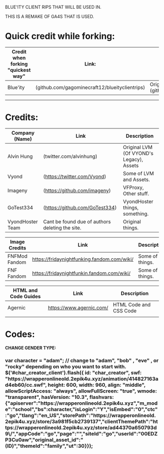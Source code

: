 BLUE'ITY CLIENT RIPS THAT WILL BE USED IN.

THIS IS A REMAKE OF GA4S THAT IS USED.


# Quick credit while forking:

| Credit when forking "quickest way" | Link:                       | Description:  |
| ---------------------------------- | --------------------------- | ------------- |
| Blue'ity                           | (github.com/gagominecraft12/blueityclientrips)  | Original Project at (github.com/gagominecraft12/blueityclientrips

-----------------------------------

# Credits:

| Company (Name)     | Link               | Description |
| ------------------ | ------------------ | ----------- |
| Alvin Hung              | (twitter.com/alvinhung)     | Original LVM (Of VYOND's Legacy), Assets     |
| Vyond                   | (https://twitter.com/Vyond)                 | Some of LVM and Assets.  |
| Imageny                 | (https://github.com/imageny)        | VFProxy, Other stuff.    |
| GoTest334               | (https://github.com/GoTest334)      | VyondHoster things, something. |
| VyondHoster Team   | Cant be found due of authors deleting the site. | Original things. |

| Image Credits  | Link | Description |
| -------------- | ---- | ----------- |
| FNFMod Fandom  | https://fridaynightfunking.fandom.com/wiki/ | Some of things. |
| FNF Fandom  | https://fridaynightfunkin.fandom.com/wiki/ | Some of things. |

| HTML and Code Guides | Link | Description |
| -------------------- | ---- | ----------- |
| Agernic              | https://www.agernic.com/ | HTML Code and CSS Code |
||||||||||||||||||||||||||||||||||||||||||||||||||||||||||||||||||||||||||||||||||||||||||||||||

<!-- 
Reference:

| Name               | Contribution                     |
| ------------------ | -------------------------------- |
| Vyond              | Creators of the themes we love   |
| http-party         | Creators of http-server          |
| Stephan Brenner    | Creator of SilentCMD             |
| vocatus            | Some of TronScript's batch code  |
| ss64.com           | Incredible CMD info resource     |
| robvanderwoude.com | Also amazing CMD info resource   |
| darktohka          | Creator of FlashPatch            |
-->

<!-- 
Update:
Remastered warning and container colors and code.
Polished the fle ("def.css")
 -->

# Codes:

<strong>CHANGE GENDER TYPE:</strong>

<h3>var character = "adam"; // change to "adam", "bob" , "eve" , or "rocky" depending on who you want to start with.
$('#char_creator_client').flash({
   id: "char_creator",
   swf: "https://wrapperonlineold.2epik4u.xyz/animation/414827163ad4eb60/cc.swf",
   height: 600,
   width: 960,
   align: "middle",
   allowScriptAccess: "always",
   allowFullScreen: "true",
   wmode: "transparent",
   hasVersion: "10.3",
   flashvars: {"apiserver":"https://wrapperonlineold.2epik4u.xyz","m_mode":"school","bs":character,"isLogin":"Y","isEmbed":"0","ctc":"go","tlang":"en_US","storePath":"https://wrapperonlineold.2epik4u.xyz/store/3a981f5cb2739137<store>","clientThemePath":"https://wrapperonlineold.2epik4u.xyz/store/ad44370a650793d9\/<client_theme>","appCode":"go","page":"","siteId":"go","userId":"00EDZP3Cu0aw","original_asset_id":"(ID)","themeId":"family","ut":30}});</h3>